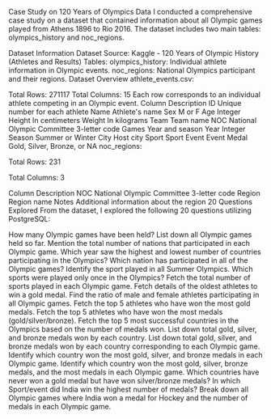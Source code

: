 Case Study on 120 Years of Olympics Data
I conducted a comprehensive case study on a dataset that contained information about all Olympic games played from Athens 1896 to Rio 2016. The dataset includes two main tables: olympics_history and noc_regions.

Dataset Information
Dataset Source: Kaggle - 120 Years of Olympic History (Athletes and Results)
Tables:
olympics_history: Individual athlete information in Olympic events.
noc_regions: National Olympics participant and their regions.
Dataset Overview
athlete_events.csv:

Total Rows: 271117
Total Columns: 15
Each row corresponds to an individual athlete competing in an Olympic event.
Column	Description
ID	Unique number for each athlete
Name	Athlete's name
Sex	M or F
Age	Integer
Height	In centimeters
Weight	In kilograms
Team	Team name
NOC	National Olympic Committee 3-letter code
Games	Year and season
Year	Integer
Season	Summer or Winter
City	Host city
Sport	Sport
Event	Event
Medal	Gold, Silver, Bronze, or NA
noc_regions:

Total Rows: 231

Total Columns: 3

Column	Description
NOC	National Olympic Committee 3-letter code
Region	Region name
Notes	Additional information about the region
20 Questions Explored
From the dataset, I explored the following 20 questions utilizing PostgreSQL:

How many Olympic games have been held?
List down all Olympic games held so far.
Mention the total number of nations that participated in each Olympic game.
Which year saw the highest and lowest number of countries participating in the Olympics?
Which nation has participated in all of the Olympic games?
Identify the sport played in all Summer Olympics.
Which sports were played only once in the Olympics?
Fetch the total number of sports played in each Olympic game.
Fetch details of the oldest athletes to win a gold medal.
Find the ratio of male and female athletes participating in all Olympic games.
Fetch the top 5 athletes who have won the most gold medals.
Fetch the top 5 athletes who have won the most medals (gold/silver/bronze).
Fetch the top 5 most successful countries in the Olympics based on the number of medals won.
List down total gold, silver, and bronze medals won by each country.
List down total gold, silver, and bronze medals won by each country corresponding to each Olympic game.
Identify which country won the most gold, silver, and bronze medals in each Olympic game.
Identify which country won the most gold, silver, bronze medals, and the most medals in each Olympic game.
Which countries have never won a gold medal but have won silver/bronze medals?
In which Sport/event did India win the highest number of medals?
Break down all Olympic games where India won a medal for Hockey and the number of medals in each Olympic game.
